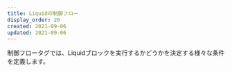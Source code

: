 ```yaml
---
title: Liquidの制御フロー
display_order: 20
created: 2021-09-06
updated: 2021-09-06
---
```

制御フロータグでは、Liquidブロックを実行するかどうかを決定する様々な条件を定義します。
